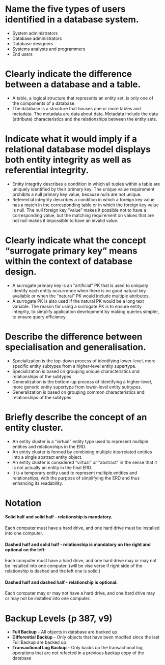 <!--
@Author: Thomas Scholtz <thomas>
@Date:   2017-03-28T20:52:22+02:00
@Email:  thomas@quantum-sicarius.za.net
@Last modified by:   thomas
@Last modified time: 2017-03-28T21:30:33+02:00
@License: Attribution-NonCommercial-ShareAlike 4.0 International
-->

# Name the five types of users identified in a database system.
- System administrators
- Database administrators
- Database designers
- Systems analysts and programmers
- End users

# Clearly indicate the difference between a database and a table.
- A table, a logical structure that represents an entity set, is only one of the components of a database.
-  The database is a structure that houses one or more tables and metadata. The metadata are data about data. Metadata include the data (attribute) characteristics and the relationships between the entity sets.

# Indicate what it would imply if a relational database model displays both entity integrity as well as referential integrity.
- Entity integrity describes a condition in which all tuples within a table are uniquely identified by their primary key. The unique value requirement prohibits a null primary key value, because nulls are not unique.
- Referential integrity describes a condition in which a foreign key value has a match in the corresponding table or in which the foreign key value is null. The null foreign key “value” makes it possible not to have a corresponding value, but the matching requirement on values that are not null makes it impossible to have an invalid value.

# Clearly indicate what the concept “surrogate primary key” means within the context of database design.
- A surrogate primary key is an “artificial” PK that is used to uniquely identify each entity occurrence when there is no good natural key available or when the “natural” PK would include multiple attributes.
- A surrogate PK is also used if the natural PK would be a long text variable. The reason for using a surrogate PK is to ensure entity integrity, to simplify application development by making queries simpler, to ensure query efficiency.

# Describe the difference between specialisation and generalisation.
- Specialization is the top-down process of identifying lower-level, more specific entity subtypes from a higher-level entity supertype.
- Specialization is based on grouping unique characteristics and relationships of the subtypes.
- Generalization is the bottom-up process of identifying a higher-level, more generic entity supertype from lower-level entity subtypes.
- Generalization is based on grouping common characteristics and relationships of the subtypes.

# Briefly describe the concept of an entity cluster.
- An entity cluster is a “virtual” entity type used to represent multiple entities and relationships in the ERD.
- An entity cluster is formed by combining multiple interrelated entities into a single abstract entity object.
- An entity cluster is considered “virtual” or “abstract” in the sense that it is not actually an entity in the final ERD.
- It is a temporary entity used to represent multiple entities and relationships, with the purpose of simplifying the ERD and thus enhancing its readability.


# Notation
#### Solid half and solid half - relationship is mandatory.
Each computer must have a hard drive, and one hard drive must be installed into one computer.

#### Dashed half and solid half - relationship is mandatory on the right and optional on the left:
Each computer must have a hard drive, and one hard drive may or may not be installed into one computer. (will be vise verse if right side of the relationship is dashed and the left one is solid )

#### Dashed half and dashed half - relationship is optional.
Each computer may or may not have a hard drive, and one hard drive may or may not be installed into one computer.

# Backup Levels (p 387, v9)
- **Full Backup** - All objects in database are backed up
- **Differential Backup** - Only objects that have been modifed since the last Full Backup are backed up
- **Transactional Log Backup** - Only backs up the transactional log operations that are not refected in a previous backup copy of the database
